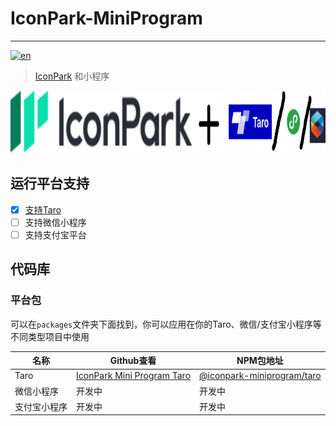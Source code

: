 # IconPark-MiniProgram

---

[![en](https://img.shields.io/badge/en-English-blue)](https://github.com/yangger6/iconpark-miniprogram/blob/master/README_EN.md)

> [IconPark](https://github.com/bytedance/IconPark) 和小程序


<div align="center">
  <a href="https://github.com/yangger6/iconpark-miniprogram">
    <img src="./icon.png" alt="IconPark Logo" width="800" height="100">
  </a>
</div>

## 运行平台支持

- [x] [支持Taro](https://github.com/yangger6/iconpark-miniprogram/tree/master/packages/taro)
- [ ]  支持微信小程序
- [ ]  支持支付宝平台

## 代码库

### 平台包

可以在`packages`文件夹下面找到，你可以应用在你的Taro、微信/支付宝小程序等不同类型项目中使用

| 名称 | Github查看 | NPM包地址 |
| ------- | --- | --- |
| Taro | [IconPark Mini Program Taro](./packages/taro/README.md)  | [@iconpark-miniprogram/taro](https://www.npmjs.com/package/@iconpark-miniprogram/taro) |
| 微信小程序 | 开发中 | 开发中 |
| 支付宝小程序 | 开发中 | 开发中 |
